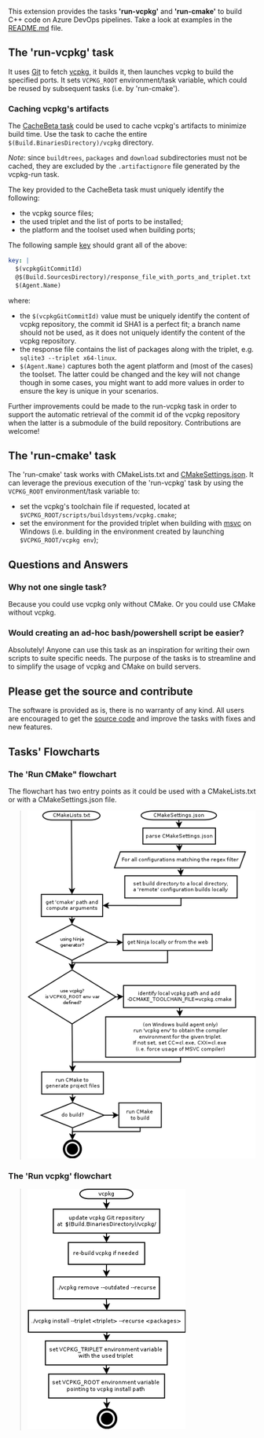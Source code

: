 This extension provides the tasks **'run-vcpkg'** and **'run-cmake'** to build C++ code on Azure DevOps pipelines. Take a look at examples in the [README.md](https://github.com/lukka/CppBuildTasks/blob/master/README.md) file. 

## The '**run-vcpkg**' task

It uses [Git](https://git-scm.com/) to fetch [vcpkg](https://github.com/microsoft/vcpkg), it builds it, then launches vcpkg to build the specified ports.
It sets `VCPKG_ROOT` environment/task variable, which could be reused by subsequent tasks (i.e. by 'run-cmake').

### Caching vcpkg's artifacts

The [CacheBeta task](https://docs.microsoft.com/en-us/azure/devops/pipelines/caching/?view=azure-devops) could be used to cache vcpkg's artifacts to minimize build time. Use the task to cache the entire ```$(Build.BinariesDirectory)/vcpkg``` directory. 

_Note_: since ```buildtrees```, ```packages``` and ```download``` subdirectories must not be cached, they are excluded by the ```.artifactignore``` file generated by the vcpkg-run task.

The key provided to the CacheBeta task must uniquely identify the following:
  - the vcpkg source files;
  - the used triplet and the list of ports to be installed;
  - the platform and the toolset used when building ports;

The following sample [key](https://docs.microsoft.com/en-us/azure/devops/pipelines/caching/?view=azure-devops#task-configuration) should grant all of the above:

```yaml
key: |
  $(vcpkgGitCommitId)
  @$(Build.SourcesDirectory)/response_file_with_ports_and_triplet.txt
  $(Agent.Name)
```

where:
  - the ```$(vcpkgGitCommitId)``` value must be uniquely identify the content of vcpkg   repository, the commit id SHA1 is a perfect fit; a branch name should not be used, as it does not uniquely identify the content of the vcpkg repository.
  - the response file contains the list of packages along with the triplet, e.g. ```sqlite3 --triplet x64-linux```.
  - ```$(Agent.Name)``` captures both the agent platform and (most of the cases) the toolset. The latter could be changed and the key will not change though in some cases, you might want to add more values in order to ensure the key is unique in your scenarios.


Further improvements could be made to the run-vcpkg task in order to support the automatic retrieval of the commit id of the vcpkg repository when the latter is a submodule of the build repository. Contributions are welcome!

## The '**run-cmake**' task

The 'run-cmake' task works with CMakeLists.txt and [CMakeSettings.json](https://docs.microsoft.com/en-us/cpp/build/cmakesettings-reference?view=vs-2019).
It can leverage the previous execution of the 'run-vcpkg' task by using the `VCPKG_ROOT` environment/task variable to:

  - set the vcpkg's toolchain file if requested, located at `$VCPKG_ROOT/scripts/buildsystems/vcpkg.cmake`;
  - set the environment for the provided triplet when building with [msvc](https://docs.microsoft.com/en-us/cpp/build/reference/c-cpp-building-reference?view=vs-2019) on Windows (i.e. building in the environment created by launching `$VCPKG_ROOT/vcpkg env`); 
 
## Questions and Answers

### Why not one single task?

Because you could use vcpkg only without CMake. Or you could use CMake without vcpkg.

### Would creating an ad-hoc bash/powershell script be easier?

Absolutely! Anyone can use this task as an inspiration for writing their own scripts to suite specific needs.
The purpose of the tasks is to streamline and to simplify the usage of vcpkg and CMake on build servers.

## Please get the source and contribute

The software is provided as is, there is no warranty of any kind. All users are encouraged to get the [source code](https://github.com/lukka/CppBuildTasks) and improve the tasks with fixes and new features. 

## Tasks' Flowcharts

### The 'Run CMake" flowchart

The flowchart has two entry points as it could be used with a CMakeLists.txt or with a CMakeSettings.json file.


>  ![Run CMake task](task-cmake/docs/task-cmake.png)


### The 'Run vcpkg' flowchart


>  ![Run vcpkg task](task-vcpkg/docs/task-vcpkg.png)


